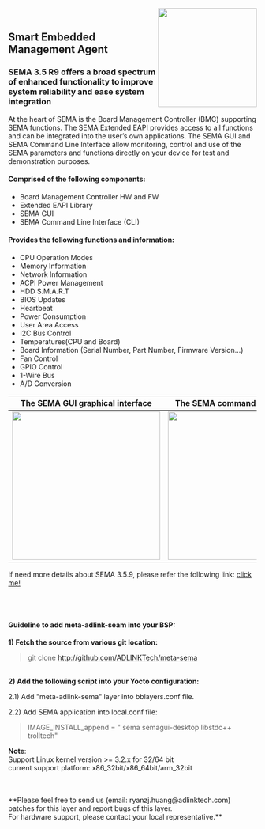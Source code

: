 <img src ="https://material.adlinktech.com/en/Upload/ProductNews/logo_sema.png" width="200" align="right" />


<br>

## Smart Embedded Management Agent ##
### SEMA 3.5 R9 offers a broad spectrum of enhanced functionality to improve system reliability and ease system integration


At the heart of SEMA is the Board Management Controller (BMC) supporting SEMA functions. The SEMA Extended EAPI provides access to all functions and can be integrated into the user’s own applications. The SEMA GUI and SEMA Command Line Interface allow monitoring, control and use of the SEMA parameters and functions directly on your device for test and demonstration purposes. 


#### Comprised of the following components:  ####
- Board Management Controller HW and FW
- Extended EAPI Library
- SEMA GUI
- SEMA Command Line Interface (CLI)

#### Provides the following functions and information: ####
- CPU Operation Modes
- Memory Information
- Network Information
- ACPI Power Management
- HDD S.M.A.R.T
- BIOS Updates
- Heartbeat
- Power Consumption
- User Area Access
- I2C Bus Control
- Temperatures(CPU and Board)
- Board Information (Serial Number, Part Number, Firmware Version...)
- Fan Control
- GPIO Control
- 1-Wire Bus
- A/D Conversion


|      **The SEMA GUI graphical interface**                  |       **The SEMA command line interface**                    |
|:---: |:---: |
|<div style="text-align:right"><img src ="https://material.adlinktech.com/products/images/1274/SEMA_Graphics_Interface.png" width="300" /></div>|<div style="text-align:right"><img src ="https://material.adlinktech.com/products/images/1274/SEMA_Command_Interface.png" width="300" /></div>|
 

If need more details about SEMA 3.5.9, please refer the following link: <a href="https://www.adlinktech.com/Products/Industrial_IoT_and_Cloud_solutions/SEMA_Smart_Embedded_Management_Agent/SEMA?lang=en" title="Title">click me!</a>  


 

<br>
<br>


#### Guideline to add meta-adlink-seam into your BSP:  ####
**1) Fetch the source from various git location:**
>git clone http://github.com/ADLINKTech/meta-sema

<br>**2) Add the following script into your Yocto configuration:**

2.1) Add "meta-adlink-sema" layer into bblayers.conf file.

2.2) Add SEMA application into local.conf file:
>IMAGE_INSTALL_append = " sema semagui-desktop libstdc++ trolltech"


**Note**: <br> Support Linux kernel version >= 3.2.x for 32/64 bit <br> current support platform: x86_32bit/x86_64bit/arm_32bit



<br>
<br>
**Please feel free to send us (email: ryanzj.huang@adlinktech.com) patches for this layer and report bugs of this layer. <br>For hardware support, please contact your local representative.**
